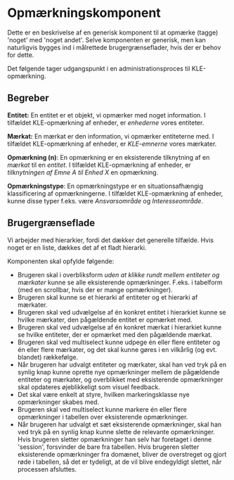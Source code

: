 # Opmærkningskomponent

Dette er en beskrivelse af en generisk komponent til at opmærke (tagge) 'noget'
med 'noget andet'. Selve komponenten er generisk, men kan naturligvis bygges ind
i målrettede brugergrænseflader, hvis der er behov for dette.

Det følgende tager udgangspunkt i en administrationsproces til KLE-opmærkning.

## Begreber

**Entitet:** En entitet er et objekt, vi opmærker med noget information. I
tilfældet KLE-opmærkning af enheder, er _enhederne_ vores entiteter.

**Mærkat:** En mærkat er den information, vi opmærker entiteterne med. I
tilfældet KLE-opmærkning af enheder, er _KLE-emnerne_ vores mærkater.

**Opmærkning (n)**: En opmærkning er en eksisterende tilknytning af en _mærkat_
til en _entitet_. I tilfældet KLE-opmærkning af enheder, er _tilknytningen af
Emne A til Enhed X_ en opmærkning.

**Opmærkningstype**: En opmærkningstype er en situationsafhængig klassificering
af opmærkningerne. I tilfældet KLE-opmærkning af enheder, kunne disse typer
f.eks. være _Ansvarsområde_ og _Interesseområde_.

## Brugergrænseflade

Vi arbejder med hierarkier, fordi det dækker det generelle tilfælde. Hvis noget
er en liste, dækkes det af et fladt hierarki.

Komponenten skal opfylde følgende:

- Brugeren skal i overbliksform _uden at klikke rundt mellem entiteter og
  mærkater_ kunne se alle eksisterende opmærkninger. F.eks. i tabelform (med en
  scrollbar, hvis der er mange opmærkninger).
- Brugeren skal kunne se et hierarki af entiteter og et hierarki af mærkater.
- Brugeren skal ved udvælgelse af én konkret entitet i hierarkiet kunne se hvilke
    mærkater, den pågældende entitet er opmærket med.
- Brugeren skal ved udvælgelse af én konkret mærkat i hierarkiet kunne se hvilke
  entiteter, der er opmærket med den pågældende mærkat.
- Brugeren skal ved multiselect kunne udpege én eller flere entiteter og én eller
  flere mærkater, og det skal kunne gøres i en vilkårlig (og evt. blandet)
  rækkefølge.
- Når brugeren har udvalgt entiteter og mærkater, skal han ved tryk på en synlig
  knap kunne oprette nye opmærkninger mellem de pågældende entiteter og mærkater,
  og overblikket med eksisterende opmærkninger skal opdateres øjeblikkeligt som
  visuel feedback.
- Det skal være enkelt at styre, hvilken markeringsklasse nye opmærkninger skabes
  med.
- Brugeren skal ved multiselect kunne markere én eller flere opmærkninger i
  tabellen over eksisterende opmærkninger.
- Når brugeren har udvalgt et sæt eksisterende opmærkninger, skal han ved tryk på
  en synlig knap kunne slette de relevante opmærkninger. Hvis brugeren sletter
  opmærkninger han selv har foretaget i denne 'session', forsvinder de bare fra
  tabellen. Hvis brugeren sletter eksisterende opmærkninger fra domænet, bliver
  de overstreget og gjort røde i tabellen, så det er tydeligt, at de vil blive
  endegyldigt slettet, når processen afsluttes.
